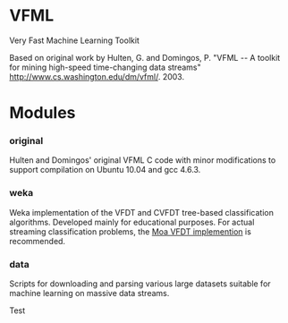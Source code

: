 VFML
====

Very Fast Machine Learning Toolkit

Based on original work by Hulten, G. and Domingos, P. "VFML -- A toolkit for mining high-speed time-changing data streams" http://www.cs.washington.edu/dm/vfml/. 2003.

Modules
====

### original
Hulten and Domingos' original VFML C code with minor modifications to support compilation on Ubuntu 10.04 and gcc 4.6.3.

### weka
Weka implementation of the VFDT and CVFDT tree-based classification algorithms. Developed mainly for educational purposes. For actual streaming classification problems, the [Moa VFDT implemention](http://moa.cms.waikato.ac.nz/) is recommended.

### data
Scripts for downloading and parsing various large datasets suitable for machine learning on massive data streams.

Test